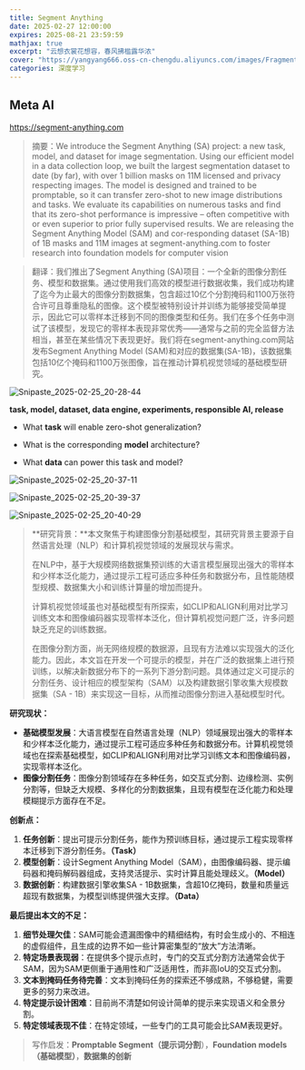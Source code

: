 ```yaml
---
title: Segment Anything
date: 2025-02-27 12:00:00
expires: 2025-08-21 23:59:59
mathjax: true
excerpt: "云想衣裳花想容，春风拂槛露华浓"
cover: "https://yangyang666.oss-cn-chengdu.aliyuncs.com/images/Fragment_7_4k_a51f7.jpg"
categories: 深度学习
---
```


## **Meta AI**

https://segment-anything.com

> 摘要：We introduce the Segment Anything (SA) project: a new task, model, and dataset for image segmentation. Using our efficient model in a data collection loop, we built the largest segmentation dataset to date (by far), with over 1 billion
> masks on 11M licensed and privacy respecting images. The model is designed and trained to be promptable, so it can
> transfer zero-shot to new image distributions and tasks. We evaluate its capabilities on numerous tasks and find that
> its zero-shot performance is impressive – often competitive with or even superior to prior fully supervised results. We
> are releasing the Segment Anything Model (SAM) and cor-responding dataset (SA-1B) of 1B masks and 11M images
> at segment-anything.com to foster research into foundation models for computer vision

> 翻译：我们推出了Segment Anything (SA)项目：一个全新的图像分割任务、模型和数据集。通过使用我们高效的模型进行数据收集，我们成功构建了迄今为止最大的图像分割数据集，包含超过10亿个分割掩码和1100万张符合许可且尊重隐私的图像。这个模型被特别设计并训练为能够接受简单提示，因此它可以零样本迁移到不同的图像类型和任务。我们在多个任务中测试了该模型，发现它的零样本表现非常优秀——通常与之前的完全监督方法相当，甚至在某些情况下表现更好。我们将在segment-anything.com网站发布Segment Anything Model (SAM)和对应的数据集(SA-1B)，该数据集包括10亿个掩码和1100万张图像，旨在推动计算机视觉领域的基础模型研究。



![Snipaste_2025-02-25_20-28-44](https://yangyang666.oss-cn-chengdu.aliyuncs.com/images/Snipaste_2025-02-25_20-28-44.png)



**task, model, dataset, data engine, experiments, responsible AI, release**



- What **task** will enable zero-shot generalization?

- What is the corresponding **model** architecture?

- What **data** can power this task and model?

![Snipaste_2025-02-25_20-37-11](https://yangyang666.oss-cn-chengdu.aliyuncs.com/images/Snipaste_2025-02-25_20-37-11.png)



<img src="https://yangyang666.oss-cn-chengdu.aliyuncs.com/images/Snipaste_2025-02-25_20-39-37.png" alt="Snipaste_2025-02-25_20-39-37"  />





![Snipaste_2025-02-25_20-40-29](https://yangyang666.oss-cn-chengdu.aliyuncs.com/images/Snipaste_2025-02-25_20-40-29.png)



> **研究背景：**本文聚焦于构建图像分割基础模型，其研究背景主要源于自然语言处理（NLP）和计算机视觉领域的发展现状与需求。
>
> 在NLP中，基于大规模网络数据集预训练的大语言模型展现出强大的零样本和少样本泛化能力，通过提示工程可适应多种任务和数据分布，且性能随模型规模、数据集大小和训练计算量的增加而提升。
>
> 计算机视觉领域虽也对基础模型有所探索，如CLIP和ALIGN利用对比学习训练文本和图像编码器实现零样本泛化，但计算机视觉问题广泛，许多问题缺乏充足的训练数据。
>
> 在图像分割方面，尚无网络规模的数据源，且现有方法难以实现强大的泛化能力。因此，本文旨在开发一个可提示的模型，并在广泛的数据集上进行预训练，以解决新数据分布下的一系列下游分割问题。具体通过定义可提示的分割任务、设计相应的模型架构（SAM）以及构建数据引擎收集大规模数据集（SA - 1B）来实现这一目标，从而推动图像分割进入基础模型时代。





**研究现状：**

- **基础模型发展**：大语言模型在自然语言处理（NLP）领域展现出强大的零样本和少样本泛化能力，通过提示工程可适应多种任务和数据分布。计算机视觉领域也在探索基础模型，如CLIP和ALIGN利用对比学习训练文本和图像编码器，实现零样本泛化。
- **图像分割任务**：图像分割领域存在多种任务，如交互式分割、边缘检测、实例分割等，但缺乏大规模、多样化的分割数据集，且现有模型在泛化能力和处理模糊提示方面存在不足。







**创新点：**

1. **任务创新**：提出可提示分割任务，能作为预训练目标，通过提示工程实现零样本迁移到下游分割任务。**（Task）**
2. **模型创新**：设计Segment Anything Model（SAM），由图像编码器、提示编码器和掩码解码器组成，支持灵活提示、实时计算且能处理歧义。**（Model）**
3. **数据创新**：构建数据引擎收集SA - 1B数据集，含超10亿掩码，数量和质量远超现有数据集，为模型训练提供强大支撑。**（Data）**





**最后提出本文的不足：**

1. **细节处理欠佳**：SAM可能会遗漏图像中的精细结构，有时会生成小的、不相连的虚假组件，且生成的边界不如一些计算密集型的“放大”方法清晰。
2. **特定场景表现弱**：在提供多个提示点时，专门的交互式分割方法通常会优于SAM，因为SAM更侧重于通用性和广泛适用性，而非高IoU的交互式分割。
3. **文本到掩码任务待完善**：文本到掩码任务的探索还不够成熟，不够稳健，需要更多的努力来改进。
4. **特定提示设计困难**：目前尚不清楚如何设计简单的提示来实现语义和全景分割。
5. **特定领域表现不佳**：在特定领域，一些专门的工具可能会比SAM表现更好。

> 写作启发：**Promptable Segment（提示词分割**），**Foundation models（基础模型）**，**数据集的创新**





















